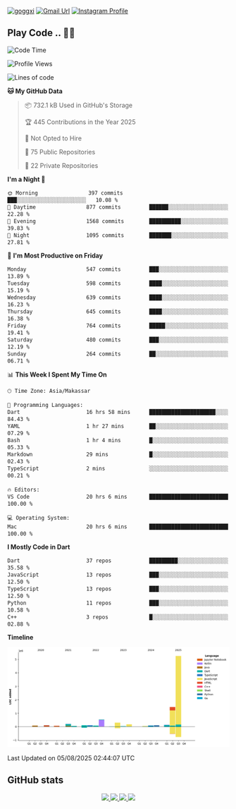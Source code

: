 [![goggxi](https://img.shields.io/badge/Portofolio-Goggxi-orange)](https://goggxi.github.io)
[![Gmail Url](https://img.shields.io/twitter/url?label=Goggxi@gmail.com&logo=gmail&style=social&url=http%3A%2F%2Fmailto%3Acontact.Goggxi@gmail.com)](mailto:Goggxi@gmail.com) [![Instagram Profile](https://img.shields.io/twitter/url?label=moh_rifkan&logo=instagram&style=social&url=https://www.instagram.com/moh_rifkan/)](https://www.instagram.com/moh_rifkan/)

## Play Code .. 💬🚀

<!-- [![Moh Rifkan GitHub stats](https://github-readme-stats.vercel.app/api?username=goggxi&count_private=true&show_icons=true&theme=dracula&custom_title=Goggxi%20Statistic%20🚀)](https://github.com/goggxi/goggxi)

[![Top Langs](https://github-readme-stats.vercel.app/api/top-langs/?username=goggxi&langs_count=8&layout=compact&show_icons=true&theme=dracula)](https://github.com/goggxi/goggxi) -->

<!--START_SECTION:waka-->
![Code Time](http://img.shields.io/badge/Code%20Time-4%2C400%20hrs%2011%20mins-blue)

![Profile Views](http://img.shields.io/badge/Profile%20Views-0-blue)

![Lines of code](https://img.shields.io/badge/From%20Hello%20World%20I%27ve%20Written-8.8%20million%20lines%20of%20code-blue)

**🐱 My GitHub Data** 

> 📦 732.1 kB Used in GitHub's Storage 
 > 
> 🏆 445 Contributions in the Year 2025
 > 
> 🚫 Not Opted to Hire
 > 
> 📜 75 Public Repositories 
 > 
> 🔑 22 Private Repositories 
 > 
**I'm a Night 🦉** 

```text
🌞 Morning                397 commits         ███░░░░░░░░░░░░░░░░░░░░░░   10.08 % 
🌆 Daytime                877 commits         ██████░░░░░░░░░░░░░░░░░░░   22.28 % 
🌃 Evening                1568 commits        ██████████░░░░░░░░░░░░░░░   39.83 % 
🌙 Night                  1095 commits        ███████░░░░░░░░░░░░░░░░░░   27.81 % 
```
📅 **I'm Most Productive on Friday** 

```text
Monday                   547 commits         ███░░░░░░░░░░░░░░░░░░░░░░   13.89 % 
Tuesday                  598 commits         ████░░░░░░░░░░░░░░░░░░░░░   15.19 % 
Wednesday                639 commits         ████░░░░░░░░░░░░░░░░░░░░░   16.23 % 
Thursday                 645 commits         ████░░░░░░░░░░░░░░░░░░░░░   16.38 % 
Friday                   764 commits         █████░░░░░░░░░░░░░░░░░░░░   19.41 % 
Saturday                 480 commits         ███░░░░░░░░░░░░░░░░░░░░░░   12.19 % 
Sunday                   264 commits         ██░░░░░░░░░░░░░░░░░░░░░░░   06.71 % 
```


📊 **This Week I Spent My Time On** 

```text
🕑︎ Time Zone: Asia/Makassar

💬 Programming Languages: 
Dart                     16 hrs 58 mins      █████████████████████░░░░   84.43 % 
YAML                     1 hr 27 mins        ██░░░░░░░░░░░░░░░░░░░░░░░   07.29 % 
Bash                     1 hr 4 mins         █░░░░░░░░░░░░░░░░░░░░░░░░   05.33 % 
Markdown                 29 mins             █░░░░░░░░░░░░░░░░░░░░░░░░   02.43 % 
TypeScript               2 mins              ░░░░░░░░░░░░░░░░░░░░░░░░░   00.21 % 

🔥 Editors: 
VS Code                  20 hrs 6 mins       █████████████████████████   100.00 % 

💻 Operating System: 
Mac                      20 hrs 6 mins       █████████████████████████   100.00 % 
```

**I Mostly Code in Dart** 

```text
Dart                     37 repos            █████████░░░░░░░░░░░░░░░░   35.58 % 
JavaScript               13 repos            ███░░░░░░░░░░░░░░░░░░░░░░   12.50 % 
TypeScript               13 repos            ███░░░░░░░░░░░░░░░░░░░░░░   12.50 % 
Python                   11 repos            ███░░░░░░░░░░░░░░░░░░░░░░   10.58 % 
C++                      3 repos             █░░░░░░░░░░░░░░░░░░░░░░░░   02.88 % 
```



**Timeline**

![Lines of Code chart](https://raw.githubusercontent.com/Goggxi/Goggxi/main/assets/bar_graph.png)


 Last Updated on 05/08/2025 02:44:07 UTC
<!--END_SECTION:waka-->

## GitHub stats

<p align="center">
  <a href="https://github.com/goggxi">
    <img src="http://github-profile-summary-cards.vercel.app/api/cards/profile-details?username=goggxi&theme=transparent" />
  </a>
  <a href="https://github.com/goggxi">
    <img src="https://github-readme-streak-stats.herokuapp.com/?user=goggxi&hide_border=true&card_width=338&theme=transparent" />
  </a>
  <a href="https://github.com/goggxi">
    <img src="http://github-profile-summary-cards.vercel.app/api/cards/stats?username=goggxi&theme=transparent" />
  </a>
  <a href="https://github.com/goggxi">
    <img src="https://github-readme-stats.vercel.app/api/top-langs/?username=goggxi&langs_count=10&exclude_repo=&hide=c,makefile,html,css,sass,nix,nunjucks,tsql,dockerfile,shell&card_width=699&hide_border=true&theme=transparent" />
  </a>
  <!-- <br/>
  <a href="https://github.com/goggxi">
    <img src="https://komarev.com/ghpvc/?username=goggxi&color=blue&style=flat" />
  </a> -->
</p>
